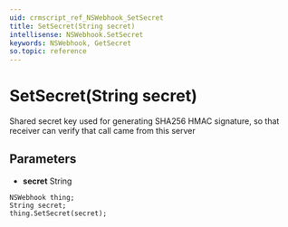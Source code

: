 ```yaml
---
uid: crmscript_ref_NSWebhook_SetSecret
title: SetSecret(String secret)
intellisense: NSWebhook.SetSecret
keywords: NSWebhook, GetSecret
so.topic: reference
---
```


# SetSecret(String secret)

Shared secret key used for generating SHA256 HMAC signature, so that receiver can verify that call came from this server

## Parameters

* **secret** String

```crmscript
NSWebhook thing;
String secret;
thing.SetSecret(secret);
```

